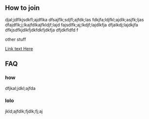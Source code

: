 ## How to join

djal;jdflkjsdkfl;ajdflka
dfsajflk;sdjfl;ajfdk;las
fdkjfa;ldjfkl;ajdlk;asjfk;ljas
dfajdflk;j;lkajfdlkajfkldjf;lajd
fajsdlfk;aj;lkdjf;lajdlkfja
dfjalkdj;lajdkjfa
dfkjsdfkjdlkfjdkfdkfjdkfja
dfjdkfldfd
f

other stuff

[Link text Here](https://www.mdst.club/join)

## FAQ

### how

dfjkal;jdkl;ajfda

### lolo

jkld;ajfdlk;fjdlk;fj;aj
